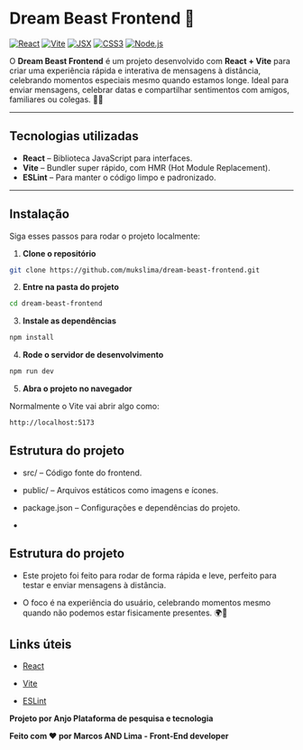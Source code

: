 # Dream Beast Frontend 🚀

[![React](https://img.shields.io/badge/React-19.1.1-blue?logo=react&logoColor=white)](https://reactjs.org/)
[![Vite](https://img.shields.io/badge/Vite-7.1.7-brightgreen?logo=vite&logoColor=white)](https://vitejs.dev/)
[![JSX](https://img.shields.io/badge/JSX-React-orange?logo=react&logoColor=white)](https://reactjs.org/docs/introducing-jsx.html)
[![CSS3](https://img.shields.io/badge/CSS3-blue?logo=css3&logoColor=white)](https://developer.mozilla.org/docs/Web/CSS)
[![Node.js](https://img.shields.io/badge/Node.js-20.17.0-green?logo=node.js&logoColor=white)](https://nodejs.org/)


O **Dream Beast Frontend** é um projeto desenvolvido com **React + Vite** para criar uma experiência rápida e interativa de mensagens à distância, celebrando momentos especiais mesmo quando estamos longe. Ideal para enviar mensagens, celebrar datas e compartilhar sentimentos com amigos, familiares ou colegas. 💌✨

---

## Tecnologias utilizadas

- **React** – Biblioteca JavaScript para interfaces.
- **Vite** – Bundler super rápido, com HMR (Hot Module Replacement).
- **ESLint** – Para manter o código limpo e padronizado.

---

## Instalação

Siga esses passos para rodar o projeto localmente:

1. **Clone o repositório**
```bash
git clone https://github.com/mukslima/dream-beast-frontend.git
```

2. **Entre na pasta do projeto**
```bash
cd dream-beast-frontend
```

3. **Instale as dependências**
```bash
npm install
```

4. **Rode o servidor de desenvolvimento**
```bash
npm run dev
```

5. **Abra o projeto no navegador**

Normalmente o Vite vai abrir algo como:
```bash
http://localhost:5173
```

## Estrutura do projeto

- src/ – Código fonte do frontend.

- public/ – Arquivos estáticos como imagens e ícones.

- package.json – Configurações e dependências do projeto.
- 

## Estrutura do projeto

- Este projeto foi feito para rodar de forma rápida e leve, perfeito para testar e enviar mensagens à distância.

- O foco é na experiência do usuário, celebrando momentos mesmo quando não podemos estar fisicamente presentes. 🌍💖
  

## Links úteis

- [React](https://reactjs.org/)

- [Vite](https://vitejs.dev/)

- [ESLint](https://eslint.org/)


**Projeto por Anjo Plataforma de pesquisa e tecnologia**

**Feito com ❤️ por Marcos AND Lima - Front-End developer**


